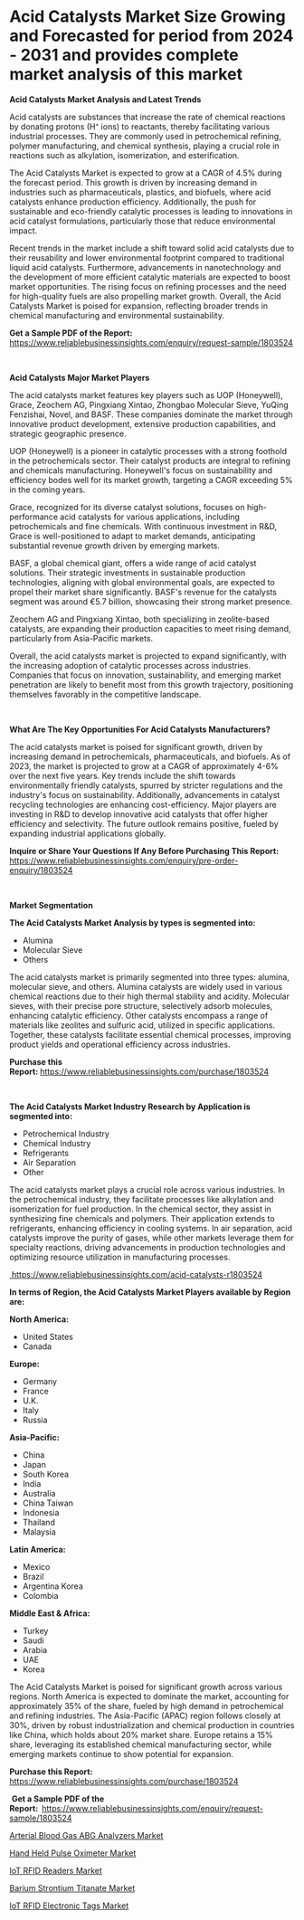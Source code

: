 <p><h1>Acid Catalysts Market Size Growing and Forecasted for period from 2024 - 2031 and provides complete market analysis of this market</h1></p><p><strong>Acid Catalysts Market Analysis and Latest Trends</strong></p>
<p><p>Acid catalysts are substances that increase the rate of chemical reactions by donating protons (H⁺ ions) to reactants, thereby facilitating various industrial processes. They are commonly used in petrochemical refining, polymer manufacturing, and chemical synthesis, playing a crucial role in reactions such as alkylation, isomerization, and esterification.</p><p>The Acid Catalysts Market is expected to grow at a CAGR of 4.5% during the forecast period. This growth is driven by increasing demand in industries such as pharmaceuticals, plastics, and biofuels, where acid catalysts enhance production efficiency. Additionally, the push for sustainable and eco-friendly catalytic processes is leading to innovations in acid catalyst formulations, particularly those that reduce environmental impact.</p><p>Recent trends in the market include a shift toward solid acid catalysts due to their reusability and lower environmental footprint compared to traditional liquid acid catalysts. Furthermore, advancements in nanotechnology and the development of more efficient catalytic materials are expected to boost market opportunities. The rising focus on refining processes and the need for high-quality fuels are also propelling market growth. Overall, the Acid Catalysts Market is poised for expansion, reflecting broader trends in chemical manufacturing and environmental sustainability.</p></p>
<p><strong>Get a Sample PDF of the Report:&nbsp;</strong> <a href="https://www.reliablebusinessinsights.com/enquiry/request-sample/1803524?utm_campaign=96&utm_medium=2&utm_source=Github&utm_content=ia&utm_term=10112024&utm_id=acid-catalysts">https://www.reliablebusinessinsights.com/enquiry/request-sample/1803524</a></p>
<p>&nbsp;</p>
<p><strong>Acid Catalysts Major Market Players</strong></p>
<p><p>The acid catalysts market features key players such as UOP (Honeywell), Grace, Zeochem AG, Pingxiang Xintao, Zhongbao Molecular Sieve, YuQing Fenzishai, Novel, and BASF. These companies dominate the market through innovative product development, extensive production capabilities, and strategic geographic presence.</p><p>UOP (Honeywell) is a pioneer in catalytic processes with a strong foothold in the petrochemicals sector. Their catalyst products are integral to refining and chemicals manufacturing. Honeywell's focus on sustainability and efficiency bodes well for its market growth, targeting a CAGR exceeding 5% in the coming years.</p><p>Grace, recognized for its diverse catalyst solutions, focuses on high-performance acid catalysts for various applications, including petrochemicals and fine chemicals. With continuous investment in R&D, Grace is well-positioned to adapt to market demands, anticipating substantial revenue growth driven by emerging markets.</p><p>BASF, a global chemical giant, offers a wide range of acid catalyst solutions. Their strategic investments in sustainable production technologies, aligning with global environmental goals, are expected to propel their market share significantly. BASF's revenue for the catalysts segment was around €5.7 billion, showcasing their strong market presence.</p><p>Zeochem AG and Pingxiang Xintao, both specializing in zeolite-based catalysts, are expanding their production capacities to meet rising demand, particularly from Asia-Pacific markets.</p><p>Overall, the acid catalysts market is projected to expand significantly, with the increasing adoption of catalytic processes across industries. Companies that focus on innovation, sustainability, and emerging market penetration are likely to benefit most from this growth trajectory, positioning themselves favorably in the competitive landscape.</p></p>
<p>&nbsp;</p>
<p><strong>What Are The Key Opportunities For Acid Catalysts Manufacturers?</strong></p>
<p><p>The acid catalysts market is poised for significant growth, driven by increasing demand in petrochemicals, pharmaceuticals, and biofuels. As of 2023, the market is projected to grow at a CAGR of approximately 4-6% over the next five years. Key trends include the shift towards environmentally friendly catalysts, spurred by stricter regulations and the industry's focus on sustainability. Additionally, advancements in catalyst recycling technologies are enhancing cost-efficiency. Major players are investing in R&D to develop innovative acid catalysts that offer higher efficiency and selectivity. The future outlook remains positive, fueled by expanding industrial applications globally.</p></p>
<p><strong>Inquire or Share Your Questions If Any Before Purchasing This Report:</strong> <a href="https://www.reliablebusinessinsights.com/enquiry/pre-order-enquiry/1803524?utm_campaign=96&utm_medium=2&utm_source=Github&utm_content=ia&utm_term=10112024&utm_id=acid-catalysts">https://www.reliablebusinessinsights.com/enquiry/pre-order-enquiry/1803524</a></p>
<p>&nbsp;</p>
<p><strong>Market Segmentation</strong></p>
<p><strong>The Acid Catalysts Market Analysis by types is segmented into:</strong></p>
<p><ul><li>Alumina</li><li>Molecular Sieve</li><li>Others</li></ul></p>
<p><p>The acid catalysts market is primarily segmented into three types: alumina, molecular sieve, and others. Alumina catalysts are widely used in various chemical reactions due to their high thermal stability and acidity. Molecular sieves, with their precise pore structure, selectively adsorb molecules, enhancing catalytic efficiency. Other catalysts encompass a range of materials like zeolites and sulfuric acid, utilized in specific applications. Together, these catalysts facilitate essential chemical processes, improving product yields and operational efficiency across industries.</p></p>
<p><strong>Purchase this Report:&nbsp;</strong><a href="https://www.reliablebusinessinsights.com/purchase/1803524?utm_campaign=96&utm_medium=2&utm_source=Github&utm_content=ia&utm_term=10112024&utm_id=acid-catalysts">https://www.reliablebusinessinsights.com/purchase/1803524</a></p>
<p>&nbsp;</p>
<p><strong>The Acid Catalysts Market Industry Research by Application is segmented into:</strong></p>
<p><ul><li>Petrochemical Industry</li><li>Chemical Industry</li><li>Refrigerants</li><li>Air Separation</li><li>Other</li></ul></p>
<p><p>The acid catalysts market plays a crucial role across various industries. In the petrochemical industry, they facilitate processes like alkylation and isomerization for fuel production. In the chemical sector, they assist in synthesizing fine chemicals and polymers. Their application extends to refrigerants, enhancing efficiency in cooling systems. In air separation, acid catalysts improve the purity of gases, while other markets leverage them for specialty reactions, driving advancements in production technologies and optimizing resource utilization in manufacturing processes.</p></p>
<p><a href="https://www.reliablebusinessinsights.com/acid-catalysts-r1803524?utm_campaign=96&utm_medium=2&utm_source=Github&utm_content=ia&utm_term=10112024&utm_id=acid-catalysts">&nbsp;https://www.reliablebusinessinsights.com/acid-catalysts-r1803524</a></p>
<p><strong>In terms of Region, the Acid Catalysts Market Players available by Region are:</strong></p>
<p>
    <p> <strong> North America: </strong>
        <ul>
            <li>United States</li>
            <li>Canada</li>
        </ul>
        </p> 
    <p> <strong> Europe: </strong>
        <ul>
            <li>Germany</li>
            <li>France</li>
            <li>U.K.</li>
            <li>Italy</li>
            <li>Russia</li>
        </ul>
        </p> 
    <p> <strong> Asia-Pacific: </strong>
        <ul>
            <li>China</li>
            <li>Japan</li>
            <li>South Korea</li>
            <li>India</li>
            <li>Australia</li>
            <li>China Taiwan</li>
            <li>Indonesia</li>
            <li>Thailand</li>
            <li>Malaysia</li>
        </ul>
        </p> 
    <p> <strong> Latin America: </strong>
        <ul>
            <li>Mexico</li>
            <li>Brazil</li>
            <li>Argentina Korea</li>
            <li>Colombia</li>
        </ul>
        </p> 
    <p> <strong> Middle East & Africa: </strong>
        <ul>
            <li>Turkey</li>
            <li>Saudi</li>
            <li>Arabia</li>
            <li>UAE</li>
            <li>Korea</li>
        </ul>
    </p>
    </p>
<p><p>The Acid Catalysts Market is poised for significant growth across various regions. North America is expected to dominate the market, accounting for approximately 35% of the share, fueled by high demand in petrochemical and refining industries. The Asia-Pacific (APAC) region follows closely at 30%, driven by robust industrialization and chemical production in countries like China, which holds about 20% market share. Europe retains a 15% share, leveraging its established chemical manufacturing sector, while emerging markets continue to show potential for expansion.</p></p>
<p><strong>Purchase this Report: </strong><a href="https://www.reliablebusinessinsights.com/purchase/1803524?utm_campaign=96&utm_medium=2&utm_source=Github&utm_content=ia&utm_term=10112024&utm_id=acid-catalysts">https://www.reliablebusinessinsights.com/purchase/1803524</a></p>
<p>&nbsp;<strong>Get a Sample PDF of the Report:&nbsp;&nbsp;</strong><a href="https://www.reliablebusinessinsights.com/enquiry/request-sample/1803524?utm_campaign=96&utm_medium=2&utm_source=Github&utm_content=ia&utm_term=10112024&utm_id=acid-catalysts">https://www.reliablebusinessinsights.com/enquiry/request-sample/1803524</a></p>
<p><strong></strong></p>
<p><p><a href="https://issuu.com/reportprime-2/docs/arterial-blood-gas-abg-analyzers-ma_60d438fcdec91f?utm_campaign=96&utm_medium=2&utm_source=Github&utm_content=ia&utm_term=10112024&utm_id=acid-catalysts">Arterial Blood Gas ABG Analyzers Market</a></p><p><a href="https://issuu.com/reportprime-2/docs/hand-held-pulse-oximeter-market-siz_410ce2a12a8448?utm_campaign=96&utm_medium=2&utm_source=Github&utm_content=ia&utm_term=10112024&utm_id=acid-catalysts">Hand Held Pulse Oximeter Market</a></p><p><a href="https://www.linkedin.com/pulse/iot-rfid-readers-market-industry-landscape-growth-trajectories-mmqef?utm_campaign=96&utm_medium=2&utm_source=Github&utm_content=ia&utm_term=10112024&utm_id=acid-catalysts">IoT RFID Readers Market</a></p><p><a href="https://github.com/tomasa8xtkvotaw/Market-Research-Report-List-1/blob/main/barium-strontium-titanate-market.md?utm_campaign=96&utm_medium=2&utm_source=Github&utm_content=ia&utm_term=10112024&utm_id=acid-catalysts">Barium Strontium Titanate Market</a></p><p><a href="https://www.linkedin.com/pulse/iot-rfid-electronic-tags-market-global-trends-forecast-2024--nm0sf?utm_campaign=96&utm_medium=2&utm_source=Github&utm_content=ia&utm_term=10112024&utm_id=acid-catalysts">IoT RFID Electronic Tags Market</a></p></p>